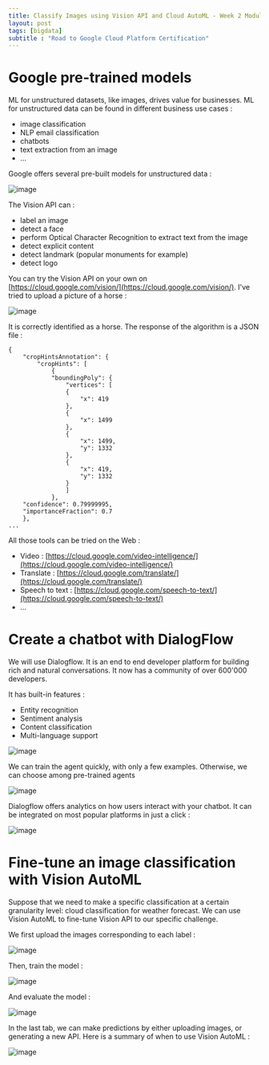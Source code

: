```yaml
---
title: Classify Images using Vision API and Cloud AutoML - Week 2 Module 2
layout: post
tags: [bigdata]
subtitle : "Road to Google Cloud Platform Certification"
---
```


# Google pre-trained models

ML for unstructured datasets, like images, drives value for businesses. ML for unstructured data can be found in different business use cases :
- image classification
- NLP email classification
- chatbots
- text extraction from an image
- ...

Google offers several pre-built models for unstructured data :

![image](https://maelfabien.github.io/assets/images/gcp_109.jpg)

The Vision API can :
- label an image
- detect a face
- perform Optical Character Recognition to extract text from the image
- detect explicit content 
- detect landmark (popular monuments for example)
- detect logo

You can try the Vision API on your own on [https://cloud.google.com/vision/](https://cloud.google.com/vision/). I've tried to upload a picture of a horse :

![image](https://maelfabien.github.io/assets/images/gcp_110.jpg)

It is correctly identified as a horse. The response of the algorithm is a JSON file :

```
{
    "cropHintsAnnotation": {
        "cropHints": [
            {
            "boundingPoly": {
                "vertices": [
                {
                    "x": 419
                },
                {
                    "x": 1499
                },
                {
                    "x": 1499,
                    "y": 1332
                },
                {
                    "x": 419,
                    "y": 1332
                }
                ]
            },
    "confidence": 0.79999995,
    "importanceFraction": 0.7
    },
...
```

All those tools can be tried on the Web :
- Video : [https://cloud.google.com/video-intelligence/](https://cloud.google.com/video-intelligence/)
- Translate : [https://cloud.google.com/translate/](https://cloud.google.com/translate/)
- Speech to text : [https://cloud.google.com/speech-to-text/](https://cloud.google.com/speech-to-text/)
- ...

# Create a chatbot with DialogFlow

We will use Dialogflow. It is an end to end developer platform for building rich and natural conversations. It now has a community of over 600'000 developers. 

It has built-in features :
- Entity recognition
- Sentiment analysis
- Content classification
- Multi-language support

![image](https://maelfabien.github.io/assets/images/gcp_111.jpg)

We can train the agent quickly, with only a few examples. Otherwise, we can choose among pre-trained agents

![image](https://maelfabien.github.io/assets/images/gcp_112.jpg)

Dialogflow offers analytics on how users interact with your chatbot. It can be integrated on most popular platforms in just a click :

![image](https://maelfabien.github.io/assets/images/gcp_113.jpg)

# Fine-tune an image classification with Vision AutoML

Suppose that we need to make a specific classification at a certain granularity level: cloud classification for weather forecast. We can use Vision AutoML to fine-tune Vision API to our specific challenge.

We first upload the images corresponding to each label :

![image](https://maelfabien.github.io/assets/images/gcp_114.jpg)

Then, train the model :

![image](https://maelfabien.github.io/assets/images/gcp_115.jpg)

And evaluate the model :

![image](https://maelfabien.github.io/assets/images/gcp_116.jpg)

In the last tab, we can make predictions by either uploading images, or generating a new API. Here is a summary of when to use Vision AutoML :

![image](https://maelfabien.github.io/assets/images/gcp_117.jpg)

